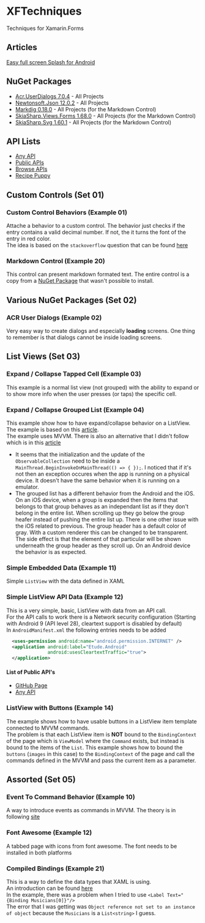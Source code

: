 # XFTechniques
Techniques for Xamarin.Forms

## Articles
[Easy full screen Splash for Android](https://xamarininsider.com/2019/04/03/easy-full-screen-splash-for-android/?utm_campaign=Weekly%2BXamarin&utm_medium=email&utm_source=Weekly_Xamarin_201)

## NuGet Packages

* [Acr.UserDialogs 7.0.4](https://github.com/aritchie/userdialogs) - All Projects
* [Newtonsoft.Json 12.0.2](https://www.newtonsoft.com/json) - All Projects
* [Markdig 0.18.0](https://github.com/lunet-io/markdig) - All Projects (for the Markdown Control)
* [SkiaSharp.Views.Forms 1.68.0](https://github.com/mono/SkiaSharp) - All Projects (for the Markdown Control)
* [SkiaSharp.Svg 1.60.1](https://github.com/mono/SkiaSharp.Extended) - All Projects (for the Markdown Control)

## API Lists

* [Any API](https://any-api.com/)
* [Public APIs](https://github.com/public-apis/public-apis)
* [Browse APIs](https://apis.guru/browse-apis/)
* [Recipe Puppy](http://www.recipepuppy.com/about/api/)

## Custom Controls (Set 01)

### Custom Control Behaviors (Example 01)

Attache a behavior to a custom control. The behavior just checks if the entry contains a valid decimal number. If not, the it turns the font of the entry in red color.  
The idea is based on the `stackoverflow` question that can be found [here](https://stackoverflow.com/questions/56986754/xamarin-forms-how-to-add-behaviors-to-custom-control)

### Markdown Control (Example 20)

This control can present markdown formated text. The entire control is a copy from a [NuGet Package](https://github.com/dotnet-ad/MarkdownView) that wasn't possible to install.

## Various NuGet Packages (Set 02)

### ACR User Dialogs (Example 02)

Very easy way to create dialogs and especially __loading__ screens. One thing to remember is that dialogs cannot be inside loading screens.

## List Views (Set 03)

### Expand / Collapse Tapped Cell (Example 03)

This example is a normal list view (not grouped) with the ability to expand or to show more info when the user presses (or taps) the specific cell.

### Expand / Collapse Grouped List (Example 04)

This example show how to have expand/collapse behavior on a ListView. The example is based on this [article](http://www.compliancestudio.io/blog/xamarin-forms-expandable-listview).  
The example uses MVVM. There is also an alternative that I didn't follow which is in this [article](https://github.com/my-jabin/ExpandableListView-Xamarin)

* It seems that the initialization and the update of the `ObservableCollection` need to be inside a `MainThread.BeginInvokeOnMainThread(() => { });`. I noticed that if it's not then an exception occures when the app is running on a physical device. It doesn't have the same behavior when it is running on a emulator.
* The grouped list has a different behavior from the Android and the iOS. On an iOS device, when a group is expanded then the items that belongs to that group behaves as an independant list as if they don't belong in the entire list. When scrolling up they go below the group heafer instead of pushing the entire list up. There is one other issue with the iOS related to previous. The group header has a default color of gray. With a custom renderer this can be changed to be transparent. The side effect is that the element of that particular will be shown underneath the group header as they scroll up.  On an Android device the behavior is as expected.

### Simple Embedded Data (Example 11)

Simple `ListView` with the data defined in XAML

### Simple ListView API Data (Example 12)

This is a very simple, basic, ListView with data from an API call.  
For the API calls to work there is a Network security configuration (Starting with Android 9 (API level 28), cleartext support is disabled by default)  
In `AndroidManifest.xml` the following entries needs to be added

```xml
  <uses-permission android:name="android.permission.INTERNET" />
  <application android:label="Etude.Android"
               android:usesCleartextTraffic="true">
  </application>
```

#### List of Public API's

* [GitHub Page](https://github.com/public-apis/public-apis)
* [Any API](https://any-api.com/)

### ListView with Buttons (Example 14)

The example shows how to have usable buttons in a ListView item template connected to MVVM commands.  
The problem is that each ListView item is __NOT__ bound to the `BindingContext` of the page which is `ViewModel` where the `Command` exists, but instead is bound to the items of the `List`.
This example shows how to bound the `buttons` (`images` in this case) to the `BindingContext` of the page and call the commands defined in the MVVM and pass the current item as a parameter.

## Assorted (Set 05)

### Event To Command Behavior (Example 10)

A way to introduce events as commands in MVVM. The theory is in following [site](https://docs.microsoft.com/en-us/xamarin/xamarin-forms/app-fundamentals/behaviors/reusable/event-to-command-behavior)

### Font Awesome (Example 12)

A tabbed page with icons from font awesome. The font needs to be installed in both platforms

### Compiled Bindings (Example 21)

This is a way to define the data types that XAML is using.  
An introduction can be found [here](https://channel9.msdn.com/Shows/XamarinShow/XamarinForms-101-Compiled-Bindings?utm_campaign=Weekly%2BXamarin&utm_medium=email&utm_source=Weekly_Xamarin_235)  
In the example, there was a problem when I tried to use `<Label Text="{Binding Musicians[0]}"/>`  
The error that I was getting was `Object reference not set to an instance of object` because the `Musicians` is a `List<string>` I guess.
